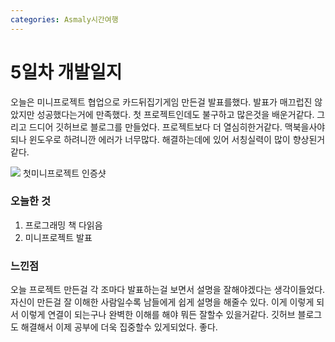```yaml
---
categories: Asmaly시간여행
---
```

# 5일차 개발일지

오늘은 미니프로젝트 협업으로 카드뒤집기게임 만든걸 발표를했다.
발표가 매끄럽진 않았지만 성공했다는거에 만족했다.
첫 프로젝트인데도 불구하고 많은것을 배운거같다.
그리고 드디어 깃허브로 블로그를 만들었다. 프로젝트보다 더 열심히한거같다. 
맥북을사야되나 윈도우로 하려니깐 에러가 너무많다. 해결하는데에 있어 서칭실력이 많이 향상된거같다.


<img src="https://github.com/Asmaly7/Game/assets/148426887/07a0a62f-9465-4cb3-ad8f-6083e0cfe7db" />
첫미니프로젝트 인증샷

### 오늘한 것
1. 프로그래밍 책 다읽음
2. 미니프로젝트 발표

### 느낀점
오늘 프로젝트 만든걸 각 조마다 발표하는걸 보면서 설명을 잘해야겠다는 생각이들었다.
자신이 만든걸 잘 이해한 사람일수록 남들에게 쉽게 설명을 해줄수 있다.
이게 이렇게 되서 이렇게 연결이 되는구나 완벽한 이해를 해야 뭐든 잘할수 있을거같다. 
깃허브 블로그도 해결해서 이제 공부에 더욱 집중할수 있게되었다. 좋다.
